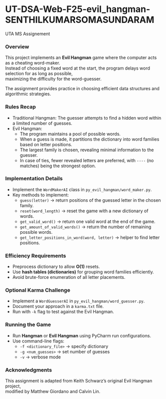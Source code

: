 # UT-DSA-Web-F25-evil_hangman-SENTHILKUMARSOMASUNDARAM
UTA MS Assignement

### Overview
This project implements an **Evil Hangman** game where the computer acts as a cheating word-maker.  
Instead of choosing a fixed word at the start, the program delays word selection for as long as possible,  
maximizing the difficulty for the word-guesser.

The assignment provides practice in choosing efficient data structures and algorithmic strategies.

### Rules Recap
- Traditional Hangman: The guesser attempts to find a hidden word within a limited number of guesses.  
- Evil Hangman:  
  - The program maintains a pool of possible words.  
  - When a guess is made, it partitions the dictionary into word families based on letter positions.  
  - The largest family is chosen, revealing minimal information to the guesser.  
  - In case of ties, fewer revealed letters are preferred, with `----` (no matches) being the strongest option.  

### Implementation Details
- Implement the `WordMakerAI` class in `py_evil_hangman/word_maker.py`.
- Key methods to implement:
  - `guess(letter)` → return positions of the guessed letter in the chosen family.  
  - `reset(word_length)` → reset the game with a new dictionary of words.  
  - `get_valid_word()` → return one valid word at the end of the game.  
  - `get_amount_of_valid_words()` → return the number of remaining possible words.  
  - `get_letter_positions_in_word(word, letter)` → helper to find letter positions.  

### Efficiency Requirements
- Preprocess dictionary to allow **O(1)** resets.  
- Use **hash tables (dictionaries)** for grouping word families efficiently.  
- Avoid brute-force enumeration of all letter placements.  

### Optional Karma Challenge
- Implement a `WordGuesserAI` in `py_evil_hangman/word_guesser.py`.  
- Document your approach in a `karma.txt` file.  
- Run with `-k` flag to test against the Evil Hangman.  

### Running the Game
- Run **Hangman** or **Evil Hangman** using PyCharm run configurations.  
- Use command-line flags:  
  - `-f <dictionary_file>` → specify dictionary  
  - `-g <num_guesses>` → set number of guesses  
  - `-v` → verbose mode  

### Acknowledgments
This assignment is adapted from Keith Schwarz’s original Evil Hangman project,  
modified by Matthew Giordano and Calvin Lin.
